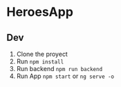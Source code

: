# HeroesApp

## Dev

1. Clone the proyect
2. Run ```npm install```
3. Run backend ```npm run backend```
4. Run App ```npm start``` or ```ng serve -o```